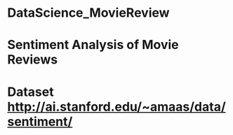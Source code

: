 # DataScience_MovieReview
# Sentiment Analysis of Movie Reviews
# Dataset http://ai.stanford.edu/~amaas/data/sentiment/
